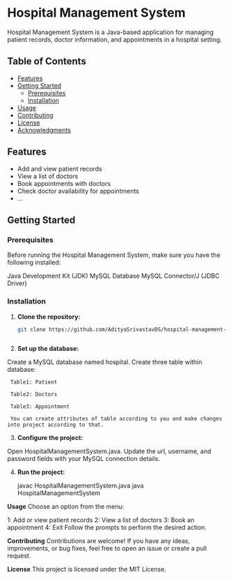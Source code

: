 # Hospital Management System

Hospital Management System is a Java-based application for managing patient records, doctor information, and appointments in a hospital setting.



## Table of Contents

- [Features](#features)
- [Getting Started](#getting-started)
  - [Prerequisites](#prerequisites)
  - [Installation](#installation)
- [Usage](#usage)
- [Contributing](#contributing)
- [License](#license)
- [Acknowledgments](#acknowledgments)



## Features

- Add and view patient records
- View a list of doctors
- Book appointments with doctors
- Check doctor availability for appointments
- ...



## Getting Started



### Prerequisites

Before running the Hospital Management System, make sure you have the following installed:

  Java Development Kit (JDK)
  MySQL Database
  MySQL Connector/J (JDBC Driver)



### Installation



1. **Clone the repository:**

   ```bash
   git clone https://github.com/AdityaSrivastavDS/hospital-management-system.git



2. **Set up the database:**

Create a MySQL database named hospital.
Create three table within database:

     Table1: Patient 
     
     Table2: Doctors
     
     Table3: Appointment
     
     You can create attributes of table according to you and make changes into project according to that.



3. **Configure the project:**

Open HospitalManagementSystem.java.
Update the url, username, and password fields with your MySQL connection details.



4. **Run the project:**
   
   javac HospitalManagementSystem.java
   java HospitalManagementSystem




**Usage**
Choose an option from the menu:

1: Add or view patient records
2: View a list of doctors
3: Book an appointment
4: Exit
Follow the prompts to perform the desired action.



**Contributing**
Contributions are welcome! If you have any ideas, improvements, or bug fixes, feel free to open an issue or create a pull request.



**License**
This project is licensed under the MIT License.


